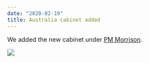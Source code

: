 ```yaml
---
date: "2020-02-19"
title: Australia cabinet added
---
```


We added the new cabinet under [PM Morrison](http://www.parlgov.org/explore/AUS/cabinet/2019-05-18/).

![](/images/parliament-sweden.jpg)
